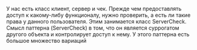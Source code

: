 У нас есть класс клиент, сервер и чек. Прежде чем предоставлять доступ к какому-либу функционалу, нужно проверить, а есть ли такие права у данного пользователя. Этим занимается класс ServerCheck. Смысл паттерна (ServerCheck) в том, что он является суррогатом другого объекта и контролирует доступ к нему. У этого паттерна есть большое множество вариаций 
